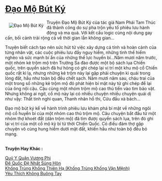 <a href="https://utruyen.com/dao-mo-but-ky/9643/" title="Đạo Mộ Bút Ký"><h1>Đạo Mộ Bút Ký</h1></a><div style="display:table"><img align="right" style="float: left; padding: 10px;" src="https://utruyen.com/images/story/200x260/dao-mo-but-ky.jpg" alt="Đạo Mộ Bút Ký">Truyện Đạo Mộ Bút Ký của tác giả Nam Phái Tam Thúc đã thành công do sự pha trộn yếu tố phiêu lưu hành động và ma quá. Với kết cấu logic cùng nội dung gay cấn, bối cảnh trải rộng cả về thời gian lẫn không gian...<p></p>Truyện biết cách tạo nên sức hút từ việc xây dựng cá tính và hoàn cảnh của từng nhân vật, các cuộc phiêu lưu đầy nguy hiểm, những tình thế hiểm nghèo và sức mạnh bí ẩn của những thế lực huyền bí...Năm mươi năm trước, một nhóm kẻ trộm mộ trên Trường Sa đào được một bộ sách lụa Chiến quốc, trên quyển sách đã hư hỏng có ghi chép lại vị trí một khu mộ cổ Chiến quốc rất kì lạ, nhưng những kẻ trộm này lại gặp phải chuyện kì quái trong lòng đất, hầu như toàn bộ đều chết sạch. Năm mươi năm sau, cháu trai của một trong số những kẻ trộm mộ đó phát hiện bí mật này từ ghi chép để lại của ông nội cậu. Cậu cùng một nhóm trộm mộ cao thủ tiến vào tìm bảo vật. Nhưng không ai ngờ, cổ mộ này lại có nhiều chuyện nhiều chuyện quái dị như vậy: Thất tinh nghi quan, Thanh nhãn hồ thi, Cửu đầu xà bách…<p></p>Đạo mộ bút ký kể về hành trình phiêu lưu khám phá bí mật về những ngôi mộ cổ huyền bí của một nhóm cao thủ trộm mộ. Câu chuyện bắt đầu từ một nhóm thợ khoét đất (dân trộm mộ) đã tìm được quyển sách lụa, trên đó ghi lại vị trí của một cổ mộ kỳ bí từ thời Chiến Quốc. Có điều đám thợ gặp chuyện vô cùng hung hiểm dưới mặt đất, khiến hầu như toàn bộ đều bỏ mạng.</div><p><br><b>Truyện Hay Khác :</b></p><a href="https://utruyen.com/quy-y-quan-vuong-phi/6721/" alt="Quỷ Y Quận Vương Phi​">Quỷ Y Quận Vương Phi​</a><br/><a href="https://truyenngontinhay.wordpress.com/2019/10/03/de-quoc-de-nhat-sung-hon/" alt="Đế Quốc Đệ Nhất Sủng Hôn">Đế Quốc Đệ Nhất Sủng Hôn</a><br/><a href="https://truyenngontinhay.wordpress.com/2019/10/03/khong-trung-khong-thien-ha-khong-trung-khong-van-menh/" alt="Khống Trùng Khống Thiên Hạ (Khống Trùng Khống Vận Mệnh)">Khống Trùng Khống Thiên Hạ (Khống Trùng Khống Vận Mệnh)</a><br/><a href="https://github.com/quanluxury/ngontinhhot/tree/master/truyenhay/19280/" alt="Yêu Thích Không Buông Tay">Yêu Thích Không Buông Tay</a><br/>